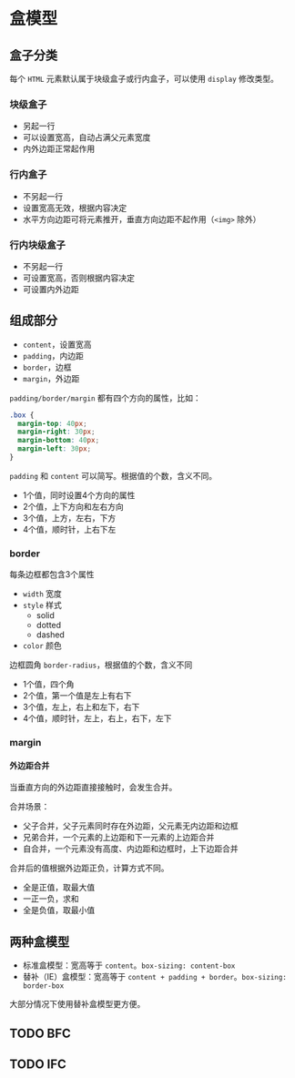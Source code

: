 # 盒模型

## 盒子分类

每个 `HTML` 元素默认属于块级盒子或行内盒子，可以使用 `display` 修改类型。

### 块级盒子

* 另起一行
* 可以设置宽高，自动占满父元素宽度
* 内外边距正常起作用

### 行内盒子

* 不另起一行
* 设置宽高无效，根据内容决定
* 水平方向边距可将元素推开，垂直方向边距不起作用（`<img>` 除外）

### 行内块级盒子

* 不另起一行
* 可设置宽高，否则根据内容决定
* 可设置内外边距

## 组成部分

* `content`，设置宽高
* `padding`，内边距
* `border`，边框
* `margin`，外边距

`padding/border/margin` 都有四个方向的属性，比如：

```css
.box {
  margin-top: 40px;
  margin-right: 30px;
  margin-bottom: 40px;
  margin-left: 30px;
}
```

`padding` 和 `content` 可以简写。根据值的个数，含义不同。

* 1个值，同时设置4个方向的属性
* 2个值，上下方向和左右方向
* 3个值，上方，左右，下方
* 4个值，顺时针，上右下左

### border

每条边框都包含3个属性

* `width` 宽度
* `style` 样式
  * solid
  * dotted
  * dashed
* `color` 颜色

边框圆角 `border-radius`，根据值的个数，含义不同

* 1个值，四个角
* 2个值，第一个值是左上有右下
* 3个值，左上，右上和左下，右下
* 4个值，顺时针，左上，右上，右下，左下

### margin

#### 外边距合并

当垂直方向的外边距直接接触时，会发生合并。

合并场景：

* 父子合并，父子元素同时存在外边距，父元素无内边距和边框
* 兄弟合并，一个元素的上边距和下一元素的上边距合并
* 自合并，一个元素没有高度、内边距和边框时，上下边距合并

合并后的值根据外边距正负，计算方式不同。

* 全是正值，取最大值
* 一正一负，求和
* 全是负值，取最小值

## 两种盒模型

* 标准盒模型：宽高等于 `content`。`box-sizing: content-box`
* 替补（IE）盒模型：宽高等于 `content + padding + border`。`box-sizing: border-box`

大部分情况下使用替补盒模型更方便。

## TODO BFC

## TODO IFC
